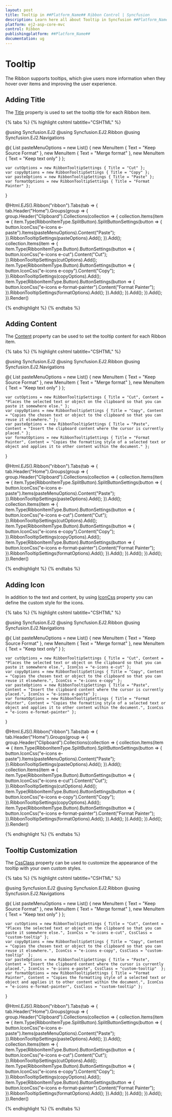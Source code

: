 ```yaml
---
layout: post
title: Tooltip in ##Platform_Name## Ribbon Control | Syncfusion
description: Learn here all about Tooltip in Syncfusion ##Platform_Name## Ribbon control of Syncfusion Essential JS 2 and more.
platform: ej2-asp-core-mvc
control: Ribbon
publishingplatform: ##Platform_Name##
documentation: ug
---
```


# Tooltip

The Ribbon supports tooltips, which give users more information when they hover over items and improving the user experience.

## Adding Title

The [Title](https://help.syncfusion.com/cr/aspnetmvc-js2/Syncfusion.EJ2.Ribbon.RibbonTooltipSettings.html#Syncfusion_EJ2_Ribbon_RibbonTooltipSettings_Title) property is used to set the tooltip title for each Ribbon item.

{% tabs %}
{% highlight cshtml tabtitle="CSHTML" %}

@using Syncfusion.EJ2
@using Syncfusion.EJ2.Ribbon
@using Syncfusion.EJ2.Navigations

@{
    List<MenuItem> pasteMenuOptions = new List<MenuItem>() { new MenuItem { Text = "Keep Source Format" }, new MenuItem { Text = "Merge format" }, new MenuItem { Text = "Keep text only" } };

    var cutOptions = new RibbonTooltipSettings { Title = "Cut" };
    var copyOptions = new RibbonTooltipSettings { Title = "Copy" };
    var pasteOptions = new RibbonTooltipSettings { Title = "Paste" };
    var formatOptions = new RibbonTooltipSettings { Title = "Format Painter" };
}

@Html.EJS().Ribbon("ribbon").Tabs(tab =>
{
    tab.Header("Home").Groups(group =>
    {
        group.Header("Clipboard").Collections(collection =>
        {
            collection.Items(item =>
            {
                item.Type(RibbonItemType.SplitButton).SplitButtonSettings(button =>
                {
                    button.IconCss("e-icons e-paste").Items(pasteMenuOptions).Content("Paste");
                }).RibbonTooltipSettings(pasteOptions).Add();
            }).Add();
            collection.Items(item =>
            {
                item.Type(RibbonItemType.Button).ButtonSettings(button =>
                {
                    button.IconCss("e-icons e-cut").Content("Cut");
                }).RibbonTooltipSettings(cutOptions).Add();
                item.Type(RibbonItemType.Button).ButtonSettings(button =>
                {
                    button.IconCss("e-icons e-copy").Content("Copy");
                }).RibbonTooltipSettings(copyOptions).Add();
                item.Type(RibbonItemType.Button).ButtonSettings(button =>
                {
                    button.IconCss("e-icons e-format-painter").Content("Format Painter");
                }).RibbonTooltipSettings(formatOptions).Add();
            }).Add();
        }).Add();
    }).Add();
}).Render()

{% endhighlight %}
{% endtabs %}

## Adding Content

The [Content](https://help.syncfusion.com/cr/aspnetmvc-js2/Syncfusion.EJ2.Ribbon.RibbonTooltipSettings.html#Syncfusion_EJ2_Ribbon_RibbonTooltipSettings_Content) property can be used to set the tooltip content for each Ribbon item.

{% tabs %}
{% highlight cshtml tabtitle="CSHTML" %}

@using Syncfusion.EJ2
@using Syncfusion.EJ2.Ribbon
@using Syncfusion.EJ2.Navigations

@{
    List<MenuItem> pasteMenuOptions = new List<MenuItem>() { new MenuItem { Text = "Keep Source Format" }, new MenuItem { Text = "Merge format" }, new MenuItem { Text = "Keep text only" } };

    var cutOptions = new RibbonTooltipSettings { Title = "Cut", Content = "Places the selected text or object on the clipboard so that you can paste it somewhere else." };
    var copyOptions = new RibbonTooltipSettings { Title = "Copy", Content = "Copies the chosen text or object to the clipboard so that you can reuse it elsewhere." };
    var pasteOptions = new RibbonTooltipSettings { Title = "Paste", Content = "Insert the clipboard content where the cursor is currently placed." };
    var formatOptions = new RibbonTooltipSettings { Title = "Format Painter", Content = "Copies the formatting style of a selected text or object and applies it to other content within the document." };

}

@Html.EJS().Ribbon("ribbon").Tabs(tab =>
{
    tab.Header("Home").Groups(group =>
    {
        group.Header("Clipboard").Collections(collection =>
        {
            collection.Items(item =>
            {
                item.Type(RibbonItemType.SplitButton).SplitButtonSettings(button =>
                {
                    button.IconCss("e-icons e-paste").Items(pasteMenuOptions).Content("Paste");
                }).RibbonTooltipSettings(pasteOptions).Add();
            }).Add();
            collection.Items(item =>
            {
                item.Type(RibbonItemType.Button).ButtonSettings(button =>
                {
                    button.IconCss("e-icons e-cut").Content("Cut");
                }).RibbonTooltipSettings(cutOptions).Add();
                item.Type(RibbonItemType.Button).ButtonSettings(button =>
                {
                    button.IconCss("e-icons e-copy").Content("Copy");
                }).RibbonTooltipSettings(copyOptions).Add();
                item.Type(RibbonItemType.Button).ButtonSettings(button =>
                {
                    button.IconCss("e-icons e-format-painter").Content("Format Painter");
                }).RibbonTooltipSettings(formatOptions).Add();
            }).Add();
        }).Add();
    }).Add();
}).Render()

{% endhighlight %}
{% endtabs %}

## Adding Icon

In addition to the text and content, by using [IconCss](https://help.syncfusion.com/cr/aspnetmvc-js2/Syncfusion.EJ2.Ribbon.RibbonTooltipSettings.html#Syncfusion_EJ2_Ribbon_RibbonTooltipSettings_IconCss) property you can define the custom style for the icons.

{% tabs %}
{% highlight cshtml tabtitle="CSHTML" %}

@using Syncfusion.EJ2
@using Syncfusion.EJ2.Ribbon
@using Syncfusion.EJ2.Navigations

@{
    List<MenuItem> pasteMenuOptions = new List<MenuItem>() { new MenuItem { Text = "Keep Source Format" }, new MenuItem { Text = "Merge format" }, new MenuItem { Text = "Keep text only" } };

    var cutOptions = new RibbonTooltipSettings { Title = "Cut", Content = "Places the selected text or object on the clipboard so that you can paste it somewhere else.", IconCss = "e-icons e-cut" };
    var copyOptions = new RibbonTooltipSettings { Title = "Copy", Content = "Copies the chosen text or object to the clipboard so that you can reuse it elsewhere.", IconCss = "e-icons e-copy" };
    var pasteOptions = new RibbonTooltipSettings { Title = "Paste", Content = "Insert the clipboard content where the cursor is currently placed.", IconCss = "e-icons e-paste" };
    var formatOptions = new RibbonTooltipSettings { Title = "Format Painter", Content = "Copies the formatting style of a selected text or object and applies it to other content within the document.", IconCss = "e-icons e-format-painter" };
}

@Html.EJS().Ribbon("ribbon").Tabs(tab =>
{
    tab.Header("Home").Groups(group =>
    {
        group.Header("Clipboard").Collections(collection =>
        {
            collection.Items(item =>
            {
                item.Type(RibbonItemType.SplitButton).SplitButtonSettings(button =>
                {
                    button.IconCss("e-icons e-paste").Items(pasteMenuOptions).Content("Paste");
                }).RibbonTooltipSettings(pasteOptions).Add();
            }).Add();
            collection.Items(item =>
            {
                item.Type(RibbonItemType.Button).ButtonSettings(button =>
                {
                    button.IconCss("e-icons e-cut").Content("Cut");
                }).RibbonTooltipSettings(cutOptions).Add();
                item.Type(RibbonItemType.Button).ButtonSettings(button =>
                {
                    button.IconCss("e-icons e-copy").Content("Copy");
                }).RibbonTooltipSettings(copyOptions).Add();
                item.Type(RibbonItemType.Button).ButtonSettings(button =>
                {
                    button.IconCss("e-icons e-format-painter").Content("Format Painter");
                }).RibbonTooltipSettings(formatOptions).Add();
            }).Add();
        }).Add();
    }).Add();
}).Render()

{% endhighlight %}
{% endtabs %}

## Tooltip Customization

The [CssClass](https://help.syncfusion.com/cr/aspnetmvc-js2/Syncfusion.EJ2.Ribbon.RibbonTooltipSettings.html#Syncfusion_EJ2_Ribbon_RibbonTooltipSettings_CssClass) property can be used to customize the appearance of the tooltip with your own custom styles.

{% tabs %}
{% highlight cshtml tabtitle="CSHTML" %}

@using Syncfusion.EJ2
@using Syncfusion.EJ2.Ribbon
@using Syncfusion.EJ2.Navigations

@{
    List<MenuItem> pasteMenuOptions = new List<MenuItem>() { new MenuItem { Text = "Keep Source Format" }, new MenuItem { Text = "Merge format" }, new MenuItem { Text = "Keep text only" } };

    var cutOptions = new RibbonTooltipSettings { Title = "Cut", Content = "Places the selected text or object on the clipboard so that you can paste it somewhere else.", IconCss = "e-icons e-cut", CssClass = "custom-tooltip" };
    var copyOptions = new RibbonTooltipSettings { Title = "Copy", Content = "Copies the chosen text or object to the clipboard so that you can reuse it elsewhere.", IconCss = "e-icons e-copy", CssClass = "custom-tooltip"  };
    var pasteOptions = new RibbonTooltipSettings { Title = "Paste", Content = "Insert the clipboard content where the cursor is currently placed.", IconCss = "e-icons e-paste", CssClass = "custom-tooltip"  };
    var formatOptions = new RibbonTooltipSettings { Title = "Format Painter", Content = "Copies the formatting style of a selected text or object and applies it to other content within the document.", IconCss = "e-icons e-format-painter", CssClass = "custom-tooltip" };
}

@Html.EJS().Ribbon("ribbon").Tabs(tab =>
{
    tab.Header("Home").Groups(group =>
    {
        group.Header("Clipboard").Collections(collection =>
        {
            collection.Items(item =>
            {
                item.Type(RibbonItemType.SplitButton).SplitButtonSettings(button =>
                {
                    button.IconCss("e-icons e-paste").Items(pasteMenuOptions).Content("Paste");
                }).RibbonTooltipSettings(pasteOptions).Add();
            }).Add();
            collection.Items(item =>
            {
                item.Type(RibbonItemType.Button).ButtonSettings(button =>
                {
                    button.IconCss("e-icons e-cut").Content("Cut");
                }).RibbonTooltipSettings(cutOptions).Add();
                item.Type(RibbonItemType.Button).ButtonSettings(button =>
                {
                    button.IconCss("e-icons e-copy").Content("Copy");
                }).RibbonTooltipSettings(copyOptions).Add();
                item.Type(RibbonItemType.Button).ButtonSettings(button =>
                {
                    button.IconCss("e-icons e-format-painter").Content("Format Painter");
                }).RibbonTooltipSettings(formatOptions).Add();
            }).Add();
        }).Add();
    }).Add();
}).Render()

<style>
    :root {
        --borderColor: rgb(72, 72, 72);
        --black: #000000;
    }

    /* To customize the appearance of the tooltip */
    .custom-tooltip.e-ribbon-tooltip.e-popup {
        border: 2px solid var(--borderColor);
        border-radius: 5px;
        background: var(--black);
    }

    /* To customize the arrow of the tooltip */
    .custom-tooltip.e-ribbon-tooltip .e-arrow-tip .e-arrow-tip-inner.e-tip-top,
    .custom-tooltip.e-ribbon-tooltip .e-arrow-tip .e-arrow-tip-inner.e-tip-bottom {
        color: var(--black);
    }

    .custom-tooltip.e-ribbon-tooltip .e-arrow-tip-outer.e-tip-top {
        border-bottom: 8px solid var(--borderColor);
    }

    .custom-tooltip.e-ribbon-tooltip .e-arrow-tip-outer.e-tip-bottom {
        border-top: 8px solid var(--borderColor);
    }

    /* To change the size of the tooltip title */
    .custom-tooltip.e-ribbon-tooltip .e-tip-content .e-ribbon-tooltip-title {
        font-size: 14px;
    }

    /* To change the size of the tooltip content */
    .custom-tooltip.e-ribbon-tooltip .e-tip-content .e-ribbon-text-container .e-ribbon-tooltip-content {
        font-size: 11px;
    }
</style>

{% endhighlight %}
{% endtabs %}